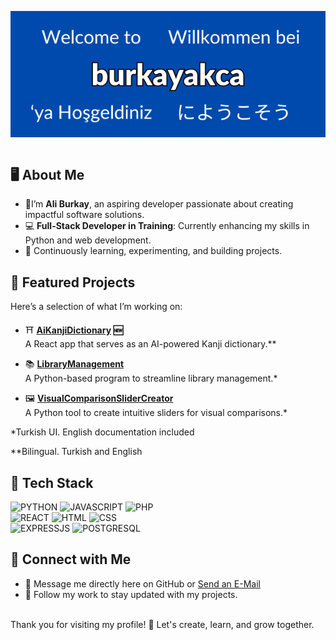 <p align="center">
<img src="banner.png"></img>
</p>

<div style="display:flex;flex-direction:column;align-items:center">
<div>
<h2>🖥️ About Me </h2>

- 🌟I’m **Ali Burkay**, an aspiring developer passionate about creating impactful software solutions.  
- 💻 **Full-Stack Developer in Training**: Currently enhancing my skills in Python and web development.  
- 🌱 Continuously learning, experimenting, and building projects.  

<h2> 🔧 Featured Projects  </h2>

Here’s a selection of what I’m working on:  

- ⛩️ **[AiKanjiDictionary](https://github.com/burkayakca/AiKanjiDictionaryApp) 🆕** <br>
  A React app that serves as an AI-powered Kanji dictionary.**

- 📚 **[LibraryManagement](https://github.com/burkayakca/LibraryManagement)**  
  A Python-based program to streamline library management.*

- 🖼️ **[VisualComparisonSliderCreator](https://github.com/burkayakca/VisualComparisonSliderCreator)**  
  A Python tool to create intuitive sliders for visual comparisons.*
    
<p>*Turkish UI. English documentation included</p>

<p>**Bilingual. Turkish and English</p>

<h2> 🔨 Tech Stack </h2>

![PYTHON](https://img.shields.io/badge/Python-FFD43B?style=for-the-badge&logo=python&logoColor=blue) 
![JAVASCRIPT](https://img.shields.io/badge/JavaScript-323330?style=for-the-badge&logo=javascript&logoColor=F7DF1E)
![PHP](https://img.shields.io/badge/PHP-777BB4?style=for-the-badge&logo=php&logoColor=white)
<br> 
![REACT](https://img.shields.io/badge/React-20232A?style=for-the-badge&logo=react&logoColor=61DAFB)
![HTML](https://img.shields.io/badge/HTML5-E34F26?style=for-the-badge&logo=html5&logoColor=white)
![CSS](https://img.shields.io/badge/CSS3-1572B6?style=for-the-badge&logo=css3&logoColor=white)
<br> 
![EXPRESSJS](https://img.shields.io/badge/Express%20js-000000?style=for-the-badge&logo=express&logoColor=white)
![POSTGRESQL](https://img.shields.io/badge/PostgreSQL-316192?style=for-the-badge&logo=postgresql&logoColor=white)


<!-- ![]() -->
<!-- https://github.com/alexandresanlim/Badges4-README.md-Profile?tab=readme-ov-file#-languages- -->

## 🔗 Connect with Me  

- 💬 Message me directly here on GitHub or <a href="mailto:burkaykhan@gmail.com">Send an E-Mail</a>
- 👥 Follow my work to stay updated with my projects.  


<br>
Thank you for visiting my profile! 🎉 Let's create, learn, and grow together.  
<!---
burkayakca/burkayakca is a ✨ special ✨ repository because its `README.md` (this file) appears on your GitHub profile.
You can click the Preview link to take a look at your changes.
--->
